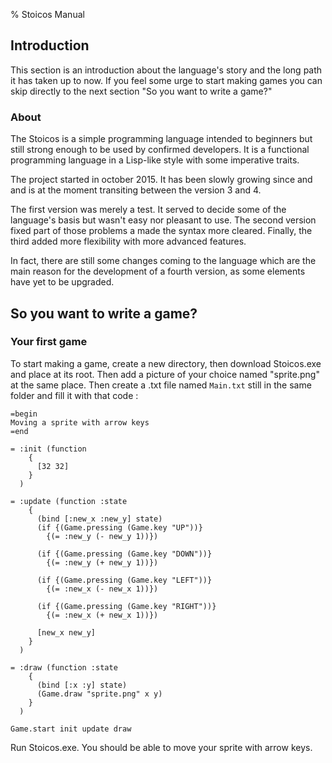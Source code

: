 % Stoicos Manual

## Introduction

This section is an introduction about the language's story and the long path it has taken up to now. If you feel some urge to start making games you can skip directly to the next section "So you want to write a game?"

### About

The Stoicos is a simple programming language intended to beginners but still strong enough to be used by confirmed developers.
It is a functional programming language in a Lisp-like style with some imperative traits.

The project started in october 2015. It has been slowly growing since and and is at the moment transiting between the version 3 and 4.

The first version was merely a test. It served to decide some of the language's basis but wasn't easy nor pleasant to use. The second version fixed part of those problems a made the syntax more cleared. Finally, the third added more flexibility with more advanced features.

In fact, there are still some changes coming to the language which are the main reason for the development of a fourth version, as some elements have yet to be upgraded.


## So you want to write a game?

### Your first game
To start making a game, create a new directory, then download Stoicos.exe and place at its root. Then add a picture of your choice named "sprite.png" at the same place.
Then create a .txt file named `Main.txt` still in the same folder and fill it with that code :

```
=begin
Moving a sprite with arrow keys
=end

= :init (function
    {
      [32 32]
    }
  )

= :update (function :state
    {
      (bind [:new_x :new_y] state)
      (if {(Game.pressing (Game.key "UP"))}
        {(= :new_y (- new_y 1))})

      (if {(Game.pressing (Game.key "DOWN"))}
        {(= :new_y (+ new_y 1))})

      (if {(Game.pressing (Game.key "LEFT"))}
        {(= :new_x (- new_x 1))})

      (if {(Game.pressing (Game.key "RIGHT"))}
        {(= :new_x (+ new_x 1))})

      [new_x new_y]  
    }
  )

= :draw (function :state
    {
      (bind [:x :y] state)
      (Game.draw "sprite.png" x y)
    }
  )

Game.start init update draw
```

Run Stoicos.exe. You should be able to move your sprite with arrow keys.
